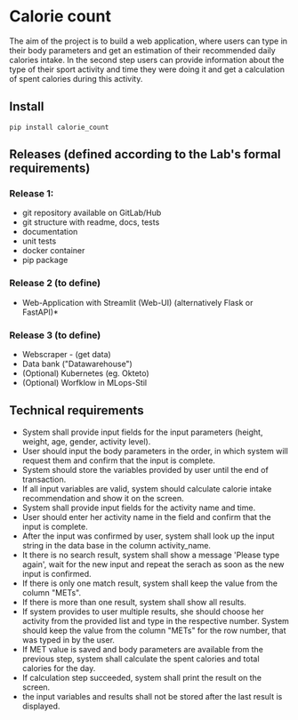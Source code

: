 # Calorie count

The aim of the project is to build a web application, where users can type in their body parameters and get an estimation of their recommended daily calories intake. In the second step users can provide information about the type of their sport activity and time they were doing it and get a calculation of spent calories during this activity.

## Install

`pip install calorie_count`

## Releases (defined according to the Lab's formal requirements)

### Release 1:

- git repository available on GitLab/Hub
- git structure with readme, docs, tests
- documentation
- unit tests
- docker container
- pip package

### Release 2 (to define)

- Web-Application with Streamlit (Web-UI) (alternatively Flask or FastAPI)*

### Release 3 (to define)

- Webscraper - (get data)
- Data bank ("Datawarehouse") 
- (Optional) Kubernetes (eg. Okteto)
- (Optional) Worfklow in MLops-Stil

## Technical requirements

- System shall provide input fields for the input parameters (height, weight, age, gender, activity level).
- User should input the body parameters in the order, in which system will request them and confirm that the input is complete.
- System should store the variables provided by user until the end of transaction.
- If all input variables are valid, system should calculate calorie intake recommendation and show it on the screen.
- System shall provide input fields for the activity name and time.
- User should enter her activity name in the field and confirm that the input is complete.
- After the input was confirmed by user, system shall look up the input string in the data base in the column activity_name.
- It there is no search result, system shall show a message 'Please type again', wait for the new input and repeat the serach as soon as the new input is confirmed.
- If there is only one match result, system shall keep the value from the column "METs".
- If there is more than one result, system shall show all results.
- If system provides to user multiple results, she should choose her activity from the provided list and type in the respective number. System should keep the value from the column "METs" for the row number, that was typed in by the user.
- If MET value is saved and body parameters are available from the previous step, system shall calculate the spent calories and total calories for the day.
- If calculation step succeeded, system shall print the result on the screen.
- the input variables and results shall not be stored after the last result is displayed.
